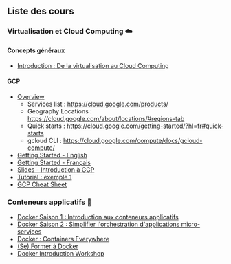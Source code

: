 ## Liste des cours

### Virtualisation et Cloud Computing :cloud:

#### Concepts généraux
- [Introduction : De la virtualisation au Cloud Computing](https://yogeek.github.io/enseignement/Introduction_Virtualisation_CloudComputing/)

#### GCP
- [Overview](https://cloud.google.com/docs/overview/)
  - Services list : https://cloud.google.com/products/
  - Geography Locations : https://cloud.google.com/about/locations/#regions-tab
  - Quick starts : https://cloud.google.com/getting-started/?hl=fr#quick-starts
  - gcloud CLI : https://cloud.google.com/compute/docs/gcloud-compute/
- [Getting Started - English](https://cloud.google.com/getting-started/)
- [Getting Started - Français](https://cloud.google.com/getting-started/?hl=fr)
- [Slides - Introduction à GCP](https://fr.slideshare.net/PulkitGupta81/introduction-to-gcp-google-cloud-platform?qid=b440a69e-5d9e-4fdb-807c-4b78051b8cad)
- [Tutorial : exemple 1](http://cs231n.github.io/gce-tutorial/)
- [GCP Cheat Sheet](https://drive.google.com/open?id=1OkFbizpnc_iyzcApqRrqsNtUVazKJDtCyH5vw3352xM)

### Conteneurs applicatifs :whale:

- [Docker Saison 1 : Introduction aux conteneurs applicatifs](https://slides.com/guillaumedupin/docker-2-2)
- [Docker Saison 2 : Simplifier l'orchestration d'applications micro-services](https://slides.com/guillaumedupin/docker-2-2-3)
- [Docker : Containers Everywhere](https://slides.com/guillaumedupin/docker-2-2-4)
- [(Se) Former à Docker](https://slides.com/guillaumedupin/docker-2-2-4-7)
- [Docker Introduction Workshop](https://slides.com/guillaumedupin/docker-2-2-7)
